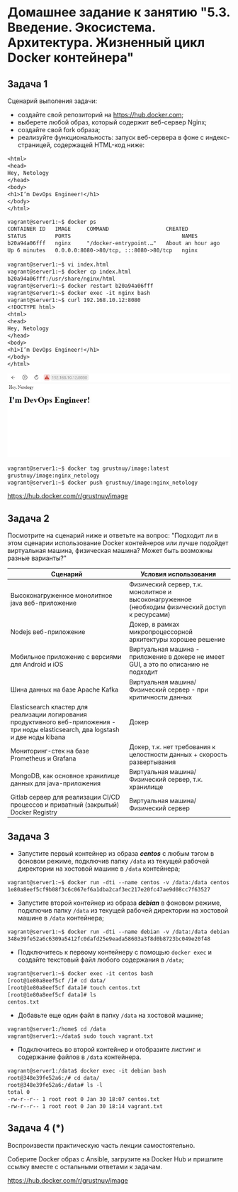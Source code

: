 
# Домашнее задание к занятию "5.3. Введение. Экосистема. Архитектура. Жизненный цикл Docker контейнера"

## Задача 1

Сценарий выполения задачи:

- создайте свой репозиторий на https://hub.docker.com;
- выберете любой образ, который содержит веб-сервер Nginx;
- создайте свой fork образа;
- реализуйте функциональность:
запуск веб-сервера в фоне с индекс-страницей, содержащей HTML-код ниже:
```
<html>
<head>
Hey, Netology
</head>
<body>
<h1>I’m DevOps Engineer!</h1>
</body>
</html>
```

```
vagrant@server1:~$ docker ps
CONTAINER ID   IMAGE     COMMAND                  CREATED             STATUS         PORTS                                   NAMES
b20a94a06fff   nginx     "/docker-entrypoint.…"   About an hour ago   Up 6 minutes   0.0.0.0:8080->80/tcp, :::8080->80/tcp   nginx

vagrant@server1:~$ vi index.html
vagrant@server1:~$ docker cp index.html b20a94a06fff:/usr/share/nginx/html
vagrant@server1:~$ docker restart b20a94a06fff
vagrant@server1:~$ docker exec -it nginx bash
vagrant@server1:~$ curl 192.168.10.12:8080
<!DOCTYPE html>
<html>
<head>
Hey, Netology
</head>
<body>
<h1>I’m DevOps Engineer!</h1>
</body>
</html>
```
  ![html](img/html.jpg)
```
vagrant@server1:~$ docker tag grustnuy/image:latest grustnuy/image:nginx_netology
vagrant@server1:~$ docker push grustnuy/image:nginx_netology
```
<https://hub.docker.com/r/grustnuy/image>

## Задача 2

Посмотрите на сценарий ниже и ответьте на вопрос:
"Подходит ли в этом сценарии использование Docker контейнеров или лучше подойдет виртуальная машина, физическая машина? Может быть возможны разные варианты?"

Сценарий | Условия использования |
|------|----------|
| Высоконагруженное монолитное java веб-приложение| Физический сервер, т.к. монолитное и высоконагруженное (необходим физический доступ к ресурсами) |
| Nodejs веб-приложение | Докер, в рамках микропроцессорной архитектуры хорошее решение |
| Мобильное приложение c версиями для Android и iOS | Виртуальная машина -  приложение в докере не имеет GUI, а это по описанию не подходит |
| Шина данных на базе Apache Kafka| Виртуальная машина/Физический сервер - при критичности данных | 
| Elasticsearch кластер для реализации логирования продуктивного веб-приложения - три ноды elasticsearch, два logstash и две ноды kibana| Докер |
| Мониторинг-стек на базе Prometheus и Grafana| Докер, т.к. нет требования к целостности данных + скорость развертывания |
| MongoDB, как основное хранилище данных для java-приложения | Виртуальная машина/Физический сервер, т.к. хранилище |
| Gitlab сервер для реализации CI/CD процессов и приватный (закрытый) Docker Registry | Виртуальная машина/Физический сервер |

## Задача 3

- Запустите первый контейнер из образа ***centos*** c любым тэгом в фоновом режиме, подключив папку ```/data``` из текущей рабочей директории на хостовой машине в ```/data``` контейнера;
```
vagrant@server1:~$ docker run -dti --name centos -v /data:/data centos
1e80a8eef5cf9b08f3c6c067ef6a1dba2caf3ec217e20fc47ae9d08cc7f63527
```
- Запустите второй контейнер из образа ***debian*** в фоновом режиме, подключив папку ```/data``` из текущей рабочей директории на хостовой машине в ```/data``` контейнера;
```
vagrant@server1:~$ docker run -dti --name debian -v /data:/data debian
348e39fe52a6c6309a5412fc0dafd25e9eada58603a3f8d0b8723bc049e20f48
```
- Подключитесь к первому контейнеру с помощью ```docker exec``` и создайте текстовый файл любого содержания в ```/data```;
```
vagrant@server1:~$ docker exec -it centos bash
[root@1e80a8eef5cf /]# cd data/
[root@1e80a8eef5cf data]# touch centos.txt
[root@1e80a8eef5cf data]# ls
centos.txt
```
- Добавьте еще один файл в папку ```/data``` на хостовой машине;
```
vagrant@server1:/home$ cd /data
vagrant@server1:~/data$ sudo touch vagrant.txt
```
- Подключитесь во второй контейнер и отобразите листинг и содержание файлов в ```/data``` контейнера.
```
vagrant@server1:/data$ docker exec -it debian bash
root@348e39fe52a6:/# cd data/
root@348e39fe52a6:/data# ls -l
total 0
-rw-r--r-- 1 root root 0 Jan 30 18:07 centos.txt
-rw-r--r-- 1 root root 0 Jan 30 18:14 vagrant.txt
```

## Задача 4 (*)

Воспроизвести практическую часть лекции самостоятельно.

Соберите Docker образ с Ansible, загрузите на Docker Hub и пришлите ссылку вместе с остальными ответами к задачам.

<https://hub.docker.com/r/grustnuy/image>
